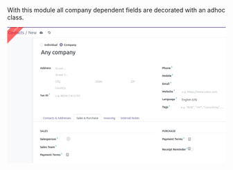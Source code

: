 With this module all company dependent fields are decorated with an
adhoc class.

![](../static/description/demo.png)
